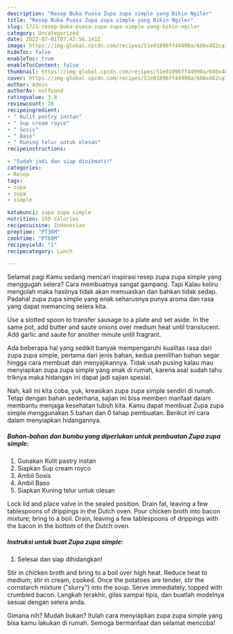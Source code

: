 ```yaml
---
description: "Resep Buka Puasa Zupa zupa simple yang Bikin Ngiler"
title: "Resep Buka Puasa Zupa zupa simple yang Bikin Ngiler"
slug: 1721-resep-buka-puasa-zupa-zupa-simple-yang-bikin-ngiler
category: Uncategorized
date: 2022-07-01T07:42:56.141Z
image: https://img-global.cpcdn.com/recipes/51e01096ff44990a/680x482cq70/zupa-zupa-simple-foto-resep-utama.jpg
hideToc: false
enableToc: true
enableTocContent: false
thumbnail: https://img-global.cpcdn.com/recipes/51e01096ff44990a/680x482cq70/zupa-zupa-simple-foto-resep-utama.jpg
cover: https://img-global.cpcdn.com/recipes/51e01096ff44990a/680x482cq70/zupa-zupa-simple-foto-resep-utama.jpg
author: Admin
authorAv: notfound
ratingvalue: 3.8
reviewcount: 20
recipeingredient:
- " Kulit pastry instan"
- " Sup cream royco"
- " Sosis"
- " Baso"
- " Kuning telur untuk olesan"
recipeinstructions:

- "Sudah jadi dan siap dinikmati!"
categories:
- Resep
tags:
- zupa
- zupa
- simple

katakunci: zupa zupa simple 
nutrition: 159 calories
recipecuisine: Indonesian
preptime: "PT36M"
cooktime: "PT60M"
recipeyield: "1"
recipecategory: Lunch

---
```



Selamat pagi Kamu sedang mencari inspirasi resep zupa zupa simple yang menggugah selera? Cara membuatnya sangat gampang. Tapi Kalau keliru mengolah maka hasilnya tidak akan memuaskan dan bahkan tidak sedap. Padahal zupa zupa simple yang enak seharusnya punya aroma dan rasa yang dapat memancing selera kita.


Use a slotted spoon to transfer sausage to a plate and set aside. In the same pot, add butter and saute onions over medium heat until translucent. Add garlic and saute for another minute until fragrant.

Ada beberapa hal yang sedikit banyak mempengaruhi kualitas rasa dari zupa zupa simple, pertama dari jenis bahan, kedua pemilihan bahan segar hingga cara membuat dan menyajikannya. Tidak usah pusing kalau mau menyiapkan zupa zupa simple yang enak di rumah, karena asal sudah tahu triknya maka hidangan ini dapat jadi sajian spesial.


Nah, kali ini kita coba, yuk, kreasikan zupa zupa simple sendiri di rumah. Tetap dengan bahan sederhana, sajian ini bisa memberi manfaat dalam membantu menjaga kesehatan tubuh kita. Kamu dapat membuat Zupa zupa simple menggunakan 5 bahan dan 0 tahap pembuatan. Berikut ini cara dalam menyiapkan hidangannya.

<!--inarticleads1-->

##### Bahan-bahan dan bumbu yang diperlukan untuk pembuatan Zupa zupa simple:

1. Gunakan  Kulit pastry instan
1. Siapkan  Sup cream royco
1. Ambil  Sosis
1. Ambil  Baso
1. Siapkan  Kuning telur untuk olesan


Lock lid and place valve in the sealed position. Drain fat, leaving a few tablespoons of drippings in the Dutch oven. Pour chicken broth into bacon mixture; bring to a boil. Drain, leaving a few tablespoons of drippings with the bacon in the bottom of the Dutch oven. 

<!--inarticleads2-->

##### Instruksi untuk buat Zupa zupa simple:


1. Selesai dan siap dihidangkan!

Stir in chicken broth and bring to a boil over high heat. Reduce heat to medium; stir in cream, cooked. Once the potatoes are tender, stir the cornstarch mixture (&#34;slurry&#34;) into the soup. Serve immediately, topped with crumbled bacon. Langkah terakhir, gilas sampai tipis, dan buatlah modelnya sesuai dengan selera anda. 

Gimana nih? Mudah bukan? Itulah cara menyiapkan zupa zupa simple yang bisa kamu lakukan di rumah. Semoga bermanfaat dan selamat mencoba!
